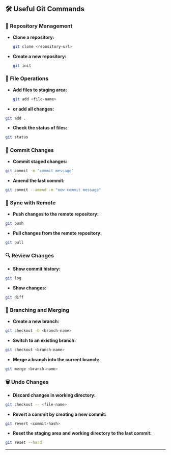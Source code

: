 ## 🛠️ Useful Git Commands

### 📁 Repository Management
- **Clone a repository:**
  ```sh
  git clone <repository-url>

- **Create a new repository:**
  ```sh
  git init


### 📄 File Operations

- **Add files to staging area:**

  ```sh
  git add <file-name>

- **or add all changes:**

```sh
git add .
```
- **Check the status of files:**

```sh
git status
```

### 💾 Commit Changes

- **Commit staged changes:**

```sh
git commit -m "commit message"
```

- **Amend the last commit:**

```sh
git commit --amend -m "new commit message"
```
### 🔄 Sync with Remote

- **Push changes to the remote repository:**

```sh
git push
```

- **Pull changes from the remote repository:**

```sh
git pull
```

### 🔍 Review Changes

- **Show commit history:**

```sh
git log
```
- **Show changes:**

```sh
git diff
```

### 🌿 Branching and Merging

- **Create a new branch:**

```sh
git checkout -b <branch-name>
```

- **Switch to an existing branch:**

```sh
git checkout <branch-name>
```

- **Merge a branch into the current branch:**

```sh
git merge <branch-name>
```

### 🗑️ Undo Changes

- **Discard changes in working directory:**

```sh
git checkout -- <file-name>
```
- **Revert a commit by creating a new commit:**

```sh
git revert <commit-hash>
```
- **Reset the staging area and working directory to the last commit:**
```sh
git reset --hard
```






---

